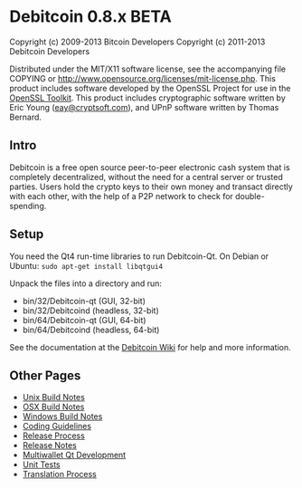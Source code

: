 Debitcoin 0.8.x BETA
====================

Copyright (c) 2009-2013 Bitcoin Developers
Copyright (c) 2011-2013 Debitcoin Developers

Distributed under the MIT/X11 software license, see the accompanying
file COPYING or http://www.opensource.org/licenses/mit-license.php.
This product includes software developed by the OpenSSL Project for use in the [OpenSSL Toolkit](http://www.openssl.org/). This product includes
cryptographic software written by Eric Young ([eay@cryptsoft.com](mailto:eay@cryptsoft.com)), and UPnP software written by Thomas Bernard.


Intro
---------------------
Debitcoin is a free open source peer-to-peer electronic cash system that is
completely decentralized, without the need for a central server or trusted
parties.  Users hold the crypto keys to their own money and transact directly
with each other, with the help of a P2P network to check for double-spending.


Setup
---------------------
You need the Qt4 run-time libraries to run Debitcoin-Qt. On Debian or Ubuntu:
	`sudo apt-get install libqtgui4`

Unpack the files into a directory and run:

- bin/32/Debitcoin-qt (GUI, 32-bit)
- bin/32/Debitcoind (headless, 32-bit)
- bin/64/Debitcoin-qt (GUI, 64-bit)
- bin/64/Debitcoind (headless, 64-bit)

See the documentation at the [Debitcoin Wiki](http://Debitcoin.info)
for help and more information.


Other Pages
---------------------
- [Unix Build Notes](build-unix.md)
- [OSX Build Notes](build-osx.md)
- [Windows Build Notes](build-msw.md)
- [Coding Guidelines](coding.md)
- [Release Process](release-process.md)
- [Release Notes](release-notes.md)
- [Multiwallet Qt Development](multiwallet-qt.md)
- [Unit Tests](unit-tests.md)
- [Translation Process](translation_process.md)

